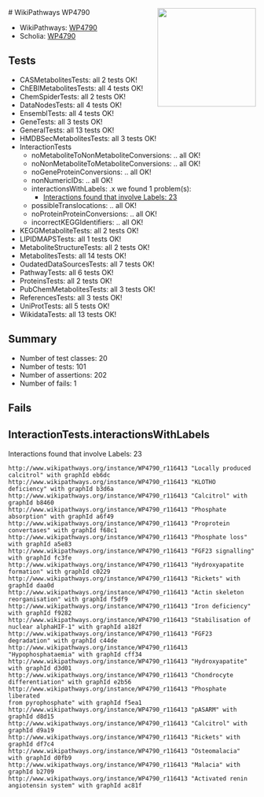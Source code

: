 <img style="float: right; width: 200px" src="https://upload.wikimedia.org/wikipedia/commons/thumb/8/83/Wplogo_with_text_500.png/640px-Wplogo_with_text_500.png" />
# WikiPathways WP4790

* WikiPathways: [WP4790](https://new.wikipathways.org/pathways/WP4790)
* Scholia: [WP4790](https://scholia.toolforge.org/wikipathways/WP4790)
## Tests
* CASMetabolitesTests: all 2 tests OK!
* ChEBIMetabolitesTests: all 4 tests OK!
* ChemSpiderTests: all 2 tests OK!
* DataNodesTests: all 4 tests OK!
* EnsemblTests: all 4 tests OK!
* GeneTests: all 3 tests OK!
* GeneralTests: all 13 tests OK!
* HMDBSecMetabolitesTests: all 3 tests OK!
* InteractionTests
    * noMetaboliteToNonMetaboliteConversions: .. all OK!
    * noNonMetaboliteToMetaboliteConversions: .. all OK!
    * noGeneProteinConversions: .. all OK!
    * nonNumericIDs: .. all OK!
    * interactionsWithLabels: .x we found 1 problem(s):
        * [Interactions found that involve Labels: 23](#fe97a8da)
    * possibleTranslocations: .. all OK!
    * noProteinProteinConversions: .. all OK!
    * incorrectKEGGIdentifiers: .. all OK!
* KEGGMetaboliteTests: all 2 tests OK!
* LIPIDMAPSTests: all 1 tests OK!
* MetaboliteStructureTests: all 2 tests OK!
* MetabolitesTests: all 14 tests OK!
* OudatedDataSourcesTests: all 7 tests OK!
* PathwayTests: all 6 tests OK!
* ProteinsTests: all 2 tests OK!
* PubChemMetabolitesTests: all 3 tests OK!
* ReferencesTests: all 3 tests OK!
* UniProtTests: all 5 tests OK!
* WikidataTests: all 13 tests OK!


## Summary

* Number of test classes: 20
* Number of tests: 101
* Number of assertions: 202
* Number of fails: 1

## Fails

<a name="fe97a8da" />

## InteractionTests.interactionsWithLabels

Interactions found that involve Labels: 23
```
http://www.wikipathways.org/instance/WP4790_r116413 "Locally produced
calcitrol" with graphId eb6dc
http://www.wikipathways.org/instance/WP4790_r116413 "KLOTHO deficiency" with graphId b3d6a
http://www.wikipathways.org/instance/WP4790_r116413 "Calcitrol" with graphId b8460
http://www.wikipathways.org/instance/WP4790_r116413 "Phosphate
absorption" with graphId a6f49
http://www.wikipathways.org/instance/WP4790_r116413 "Proprotein convertases" with graphId f68c1
http://www.wikipathways.org/instance/WP4790_r116413 "Phosphate loss" with graphId a5e83
http://www.wikipathways.org/instance/WP4790_r116413 "FGF23 signalling" with graphId fc3fe
http://www.wikipathways.org/instance/WP4790_r116413 "Hydroxyapatite
formation" with graphId c0229
http://www.wikipathways.org/instance/WP4790_r116413 "Rickets" with graphId daa0d
http://www.wikipathways.org/instance/WP4790_r116413 "Actin skeleton reorganisation" with graphId f5df9
http://www.wikipathways.org/instance/WP4790_r116413 "Iron deficiency" with graphId f9282
http://www.wikipathways.org/instance/WP4790_r116413 "Stabilisation of
nuclear alphaHIF-1" with graphId a182f
http://www.wikipathways.org/instance/WP4790_r116413 "FGF23 degradation" with graphId c44de
http://www.wikipathways.org/instance/WP4790_r116413 "Hypophosphataemia" with graphId cff34
http://www.wikipathways.org/instance/WP4790_r116413 "Hydroxyapatite" with graphId d3d01
http://www.wikipathways.org/instance/WP4790_r116413 "Chondrocyte differentiation" with graphId e2b56
http://www.wikipathways.org/instance/WP4790_r116413 "Phosphate liberated
from pyrophosphate" with graphId f5ea1
http://www.wikipathways.org/instance/WP4790_r116413 "pASARM" with graphId d8d15
http://www.wikipathways.org/instance/WP4790_r116413 "Calcitrol" with graphId d9a19
http://www.wikipathways.org/instance/WP4790_r116413 "Rickets" with graphId df7c4
http://www.wikipathways.org/instance/WP4790_r116413 "Osteomalacia" with graphId d0fb9
http://www.wikipathways.org/instance/WP4790_r116413 "Malacia" with graphId b2709
http://www.wikipathways.org/instance/WP4790_r116413 "Activated renin angiotensin system" with graphId ac81f
```

